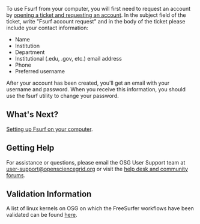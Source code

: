 [title]: - "Requesting an Fsurf Account"

To use Fsurf from your computer, you will first need to request an account by [opening a ticket and requesting an account](https://support.opensciencegrid.org/support/tickets/new). In the subject field of the ticket, 
write "Fsurf account request" and in the body of the ticket please include your contact information:

* Name
* Institution
* Department
* Institutional (.edu, .gov, etc.) email address
* Phone
* Preferred username

After your account has been created, you'll get an email with your username and
password.  When you receive this information, you should use the fsurf
utility to change your password. 

## What's Next?
[Setting up Fsurf on your computer](https://support.opensciencegrid.org/solution/articles/12000008488-set-up-fsurf-on-your-laptop).

## Getting Help
For assistance or questions, please email the OSG User Support team  at [user-support@opensciencegrid.org](mailto:user-support@opensciencegrid.org) or visit the [help desk and community forums](http://support.opensciencegrid.org).

## Validation Information
A list of linux kernels on OSG  on which the FreeSurfer workflows have been validated can be found [here](https://support.opensciencegrid.org/support/solutions/articles/12000008494-freesurfer-validation-on-the-osg-).
